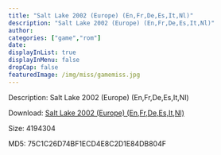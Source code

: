 ```yaml
---
title: "Salt Lake 2002 (Europe) (En,Fr,De,Es,It,Nl)"
description: "Salt Lake 2002 (Europe) (En,Fr,De,Es,It,Nl)"
author: 
categories: ["game","rom"]
date: 
displayInList: true
displayInMenu: false
dropCap: false
featuredImage: /img/miss/gamemiss.jpg
---
```


Description: Salt Lake 2002 (Europe) (En,Fr,De,Es,It,Nl)

Download: <a style="text-decoration:underline;" href="https://mega.nz/#!GeIEkSwL!0riFyykIdjeMzJ3yRm5BfS_Ly342c0uAmeZojyWIBkQ" target = "_blank" rel = "nofollow" > Salt Lake 2002 (Europe) (En,Fr,De,Es,It,Nl)</a>

Size: 4194304

MD5: 75C1C26D74BF1ECD4E8C2D1E84DB804F

